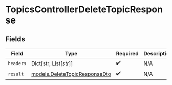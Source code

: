 # TopicsControllerDeleteTopicResponse


## Fields

| Field                                                                | Type                                                                 | Required                                                             | Description                                                          |
| -------------------------------------------------------------------- | -------------------------------------------------------------------- | -------------------------------------------------------------------- | -------------------------------------------------------------------- |
| `headers`                                                            | Dict[str, List[*str*]]                                               | :heavy_check_mark:                                                   | N/A                                                                  |
| `result`                                                             | [models.DeleteTopicResponseDto](../models/deletetopicresponsedto.md) | :heavy_check_mark:                                                   | N/A                                                                  |